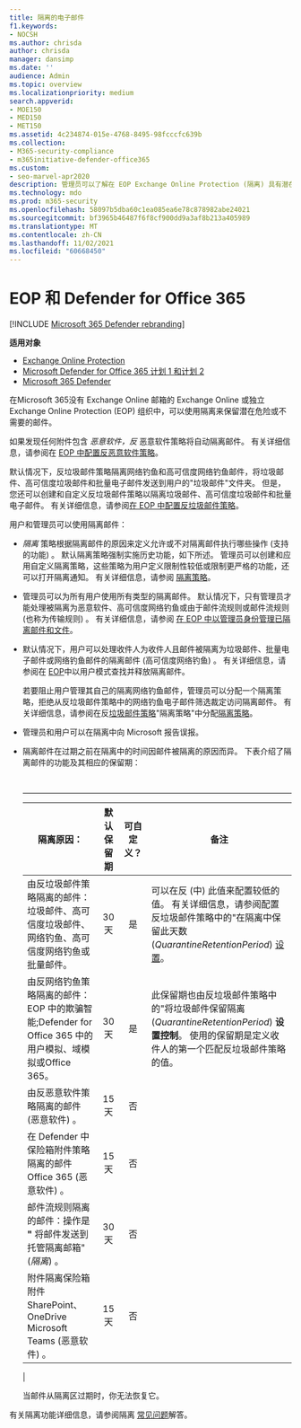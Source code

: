 ```yaml
---
title: 隔离的电子邮件
f1.keywords:
- NOCSH
ms.author: chrisda
author: chrisda
manager: dansimp
ms.date: ''
audience: Admin
ms.topic: overview
ms.localizationpriority: medium
search.appverid:
- MOE150
- MED150
- MET150
ms.assetid: 4c234874-015e-4768-8495-98fcccfc639b
ms.collection:
- M365-security-compliance
- m365initiative-defender-office365
ms.custom:
- seo-marvel-apr2020
description: 管理员可以了解在 EOP Exchange Online Protection (隔离) 具有潜在危险或不需要的邮件。
ms.technology: mdo
ms.prod: m365-security
ms.openlocfilehash: 58097b5dba60c1ea085ea6e78c878982abe24021
ms.sourcegitcommit: bf3965b46487f6f8cf900dd9a3af8b213a405989
ms.translationtype: MT
ms.contentlocale: zh-CN
ms.lasthandoff: 11/02/2021
ms.locfileid: "60668450"
---
```

# <a name="quarantined-email-messages-in-eop-and-defender-for-office-365"></a>EOP 和 Defender for Office 365

[!INCLUDE [Microsoft 365 Defender rebranding](../includes/microsoft-defender-for-office.md)]

**适用对象**
- [Exchange Online Protection](exchange-online-protection-overview.md)
- [Microsoft Defender for Office 365 计划 1 和计划 2](defender-for-office-365.md)
- [Microsoft 365 Defender](../defender/microsoft-365-defender.md)

在Microsoft 365没有 Exchange Online 邮箱的 Exchange Online 或独立 Exchange Online Protection (EOP) 组织中，可以使用隔离来保留潜在危险或不需要的邮件。

如果发现任何附件包含 *恶意软件，反* 恶意软件策略将自动隔离邮件。 有关详细信息，请参阅在 [EOP 中配置反恶意软件策略](configure-anti-malware-policies.md)。

默认情况下，反垃圾邮件策略隔离网络钓鱼和高可信度网络钓鱼邮件，将垃圾邮件、高可信度垃圾邮件和批量电子邮件发送到用户的"垃圾邮件"文件夹。 但是，您还可以创建和自定义反垃圾邮件策略以隔离垃圾邮件、高可信度垃圾邮件和批量电子邮件。 有关详细信息，请参阅[在 EOP 中配置反垃圾邮件策略](configure-your-spam-filter-policies.md)。

用户和管理员可以使用隔离邮件：

- _隔离_ 策略根据隔离邮件的原因来定义允许或不对隔离邮件执行哪些操作 (支持的功能) 。 默认隔离策略强制实施历史功能，如下所述。 管理员可以创建和应用自定义隔离策略，这些策略为用户定义限制性较低或限制更严格的功能，还可以打开隔离通知。 有关详细信息，请参阅 [隔离策略](quarantine-policies.md)。

- 管理员可以为所有用户使用所有类型的隔离邮件。 默认情况下，只有管理员才能处理被隔离为恶意软件、高可信度网络钓鱼或由于邮件流规则或邮件流规则 (也称为传输规则) 。 有关详细信息，请参阅 [在 EOP 中以管理员身份管理已隔离邮件和文件](manage-quarantined-messages-and-files.md)。

- 默认情况下，用户可以处理收件人为收件人且邮件被隔离为垃圾邮件、批量电子邮件或网络钓鱼邮件的隔离邮件 (高可信度网络钓鱼) 。 有关详细信息，请参阅在 [EOP](find-and-release-quarantined-messages-as-a-user.md)中以用户模式查找并释放隔离邮件。

  若要阻止用户管理其自己的隔离网络钓鱼邮件，管理员可以分配一个隔离策略，拒绝从反垃圾邮件策略中的网络钓鱼电子邮件筛选裁定访问隔离邮件。  有关详细信息，请参阅在反[垃圾邮件策略](quarantine-policies.md#anti-spam-policies)"隔离策略"中分配[隔离策略](quarantine-policies.md)。

- 管理员和用户可以在隔离中向 Microsoft 报告误报。

- 隔离邮件在过期之前在隔离中的时间因邮件被隔离的原因而异。 下表介绍了隔离邮件的功能及其相应的保留期：

  <br>

  ****

  |隔离原因：|默认保留期|可自定义？|备注|
  |---|:---:|:---:|---|
  |由反垃圾邮件策略隔离的邮件：垃圾邮件、高可信度垃圾邮件、网络钓鱼、高可信度网络钓鱼或批量邮件。|30 天|是|可以在反 (中) 此值来配置较低的值。 有关详细信息，请参阅配置反垃圾邮件策略中的"在隔离中保留此天数 (_QuarantineRetentionPeriod_) [设置](configure-your-spam-filter-policies.md)。|
  |由反网络钓鱼策略隔离的邮件：EOP 中的欺骗智能;Defender for Office 365 中的用户模拟、域模拟或Office 365。|30 天|是|此保留期也由反垃圾邮件策略中的"将垃圾邮件保留隔离 (_QuarantineRetentionPeriod_) **设置控制**。 使用的保留期是定义收件人的第一个匹配反垃圾邮件策略的值。|
  |由反恶意软件策略隔离的邮件 (恶意软件) 。|15 天|否||
  |在 Defender 中保险箱附件策略隔离的邮件Office 365 (恶意软件) 。|15 天|否||
  |邮件流规则隔离的邮件：操作是 **"** 将邮件发送到托管隔离邮箱" (_隔离_) 。|30 天|否||
  |附件隔离保险箱附件SharePoint、OneDrive Microsoft Teams (恶意软件) 。|15 天|否||
  |

  当邮件从隔离区过期时，你无法恢复它。

有关隔离功能详细信息，请参阅隔离 [常见问题](quarantine-faq.yml)解答。
